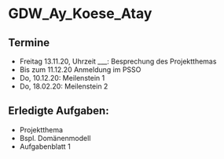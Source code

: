 # GDW_Ay_Koese_Atay

## Termine

- Freitag 13.11.20, Uhrzeit ___: Besprechung des Projektthemas 
- Bis zum 11.12.20 Anmeldung im PSSO
- Do, 10.12.20: Meilenstein 1
- Do, 18.02.20: Meilenstein 2 

## Erledigte Aufgaben:

- Projektthema
- Bspl. Domänenmodell
- Aufgabenblatt 1 

